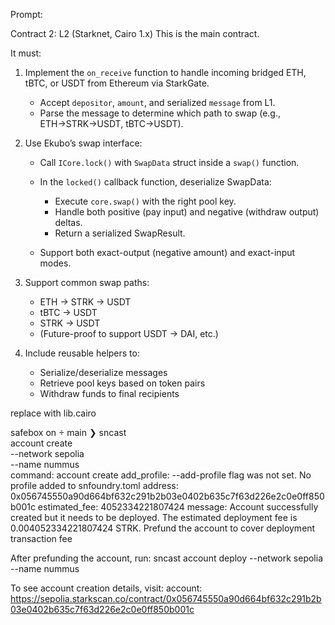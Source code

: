 Prompt:

  Contract 2: L2 (Starknet, Cairo 1.x)
 This is the main contract.

 It must:

 1. Implement the `on_receive` function to handle incoming bridged ETH, tBTC, or USDT from Ethereum via StarkGate.

    * Accept `depositor`, `amount`, and serialized `message` from L1.
    * Parse the message to determine which path to swap (e.g., ETH→STRK→USDT, tBTC→USDT).
 2. Use Ekubo’s swap interface:

    * Call `ICore.lock()` with `SwapData` struct inside a `swap()` function.
    * In the `locked()` callback function, deserialize SwapData:

      * Execute `core.swap()` with the right pool key.
      * Handle both positive (pay input) and negative (withdraw output) deltas.
      * Return a serialized SwapResult.
    * Support both exact-output (negative amount) and exact-input modes.
 3. Support common swap paths:

    * ETH → STRK → USDT
    * tBTC → USDT
    * STRK → USDT
    * (Future-proof to support USDT → DAI, etc.)
 4. Include reusable helpers to:

    * Serialize/deserialize messages
    * Retrieve pool keys based on token pairs
    * Withdraw funds to final recipients

replace with lib.cairo


safebox on  main 
❯ sncast \
    account create \
    --network sepolia \
    --name nummus     
command: account create
add_profile: --add-profile flag was not set. No profile added to snfoundry.toml
address: 0x056745550a90d664bf632c291b2b03e0402b635c7f63d226e2c0e0ff850b001c
estimated_fee: 4052334221807424
message: Account successfully created but it needs to be deployed. The estimated deployment fee is 0.004052334221807424 STRK. Prefund the account to cover deployment transaction fee

After prefunding the account, run:
sncast account deploy --network sepolia --name nummus

To see account creation details, visit:
account: https://sepolia.starkscan.co/contract/0x056745550a90d664bf632c291b2b03e0402b635c7f63d226e2c0e0ff850b001c
